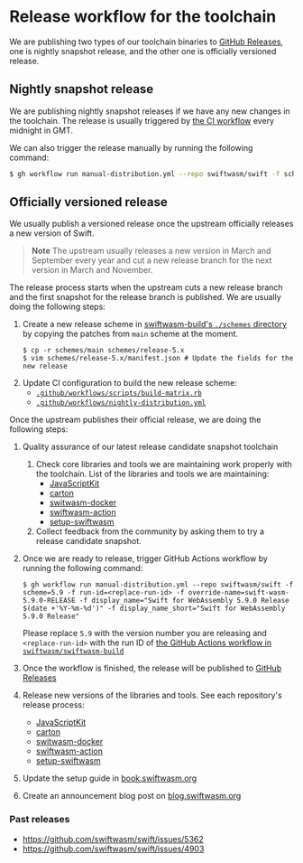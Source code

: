 # Release workflow for the toolchain

We are publishing two types of our toolchain binaries to [GitHub Releases](https://github.com/swiftwasm/swift/releases), one is nightly snapshot release, and the other one is officially versioned release.

## Nightly snapshot release

We are publishing nightly snapshot releases if we have any new changes in the toolchain. The release is usually triggered by [the CI workflow](https://github.com/swiftwasm/swift/blob/swiftwasm-distribution/.github/workflows/nightly-distribution.yml) every midnight in GMT.

We can also trigger the release manually by running the following command:

```bash
$ gh workflow run manual-distribution.yml --repo swiftwasm/swift -f scheme=main -f run-id=latest
```

## Officially versioned release

We usually publish a versioned release once the upstream officially releases a new version of Swift.

> **Note**
> The upstream usually releases a new version in March and September every year and cut a new release branch for the next version in March and November.

The release process starts when the upstream cuts a new release branch and the first snapshot for the release branch is published.
We are usually doing the following steps:

1. Create a new release scheme in [swiftwasm-build's `./schemes` directory](https://github.com/swiftwasm/swiftwasm-build/tree/main/schemes) by copying the patches from `main` scheme at the moment.
    ```console
    $ cp -r schemes/main schemes/release-5.x
    $ vim schemes/release-5.x/manifest.json # Update the fields for the new release
    ```
2. Update CI configuration to build the new release scheme:
    - [`.github/workflows/scripts/build-matrix.rb`](https://github.com/swiftwasm/swiftwasm-build/blob/acc92ffba46e92cbcea5aaef2ca2042dee88c637/.github/scripts/build-matrix.rb#L102)
    - [`.github/workflows/nightly-distribution.yml`](https://github.com/swiftwasm/swift/blob/0895044e2ba31ccd1aade8068088b1fd3137fffb/.github/workflows/nightly-distribution.yml#L8-L11)

Once the upstream publishes their official release, we are doing the following steps:

1. Quality assurance of our latest release candidate snapshot toolchain
    1. Check core libraries and tools we are maintaining work properly with the toolchain. List of the libraries and tools we are maintaining:
        - [JavaScriptKit](https://github.com/swiftwasm/JavaScriptKit)
        - [carton](https://github.com/swiftwasm/carton)
        - [switwasm-docker](https://github.com/swiftwasm/swiftwasm-docker)
        - [swiftwasm-action](https://github.com/swiftwasm/swiftwasm-action)
        - [setup-swiftwasm](https://github.com/swiftwasm/setup-swiftwasm)
    2. Collect feedback from the community by asking them to try a release candidate snapshot.
2. Once we are ready to release, trigger GitHub Actions workflow by running the following command:

    ```console
    $ gh workflow run manual-distribution.yml --repo swiftwasm/swift -f scheme=5.9 -f run-id=<replace-run-id> -f override-name=swift-wasm-5.9.0-RELEASE -f display_name="Swift for WebAssembly 5.9.0 Release $(date +'%Y-%m-%d')" -f display_name_short="Swift for WebAssembly 5.9.0 Release"
    ```

    Please replace `5.9` with the version number you are releasing and `<replace-run-id>` with the run ID of [the GitHub Actions workflow in `swiftwasm/swiftwasm-build`](https://github.com/swiftwasm/swiftwasm-build/actions/workflows/build-toolchain.yml)

3. Once the workflow is finished, the release will be published to [GitHub Releases](https://github.com/swiftwasm/swift/releases)
4. Release new versions of the libraries and tools. See each repository's release process:
    - [JavaScriptKit](https://github.com/swiftwasm/JavaScriptKit)
    - [carton](https://github.com/swiftwasm/carton)
    - [switwasm-docker](https://github.com/swiftwasm/swiftwasm-docker)
    - [swiftwasm-action](https://github.com/swiftwasm/swiftwasm-action)
    - [setup-swiftwasm](https://github.com/swiftwasm/setup-swiftwasm)
5. Update the setup guide in [book.swiftwasm.org](https://github.com/swiftwasm/swiftwasm-book/blob/main/src/getting-started/setup.md)
6. Create an announcement blog post on [blog.swiftwasm.org](https://github.com/swiftwasm/blog.swiftwasm.org)


### Past releases

- https://github.com/swiftwasm/swift/issues/5362
- https://github.com/swiftwasm/swift/issues/4903
